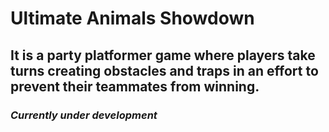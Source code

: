 # Ultimate Animals Showdown
## It is a party platformer game where players take turns creating obstacles and traps in an effort to prevent their teammates from winning.


### *Currently under development*
